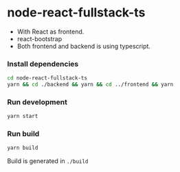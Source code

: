 # node-react-fullstack-ts

- With React as frontend.
- react-bootstrap
- Both frontend and backend is using typescript.

### Install dependencies

```bash
cd node-react-fullstack-ts
yarn && cd ./backend && yarn && cd ../frontend && yarn
```

### Run development

```bash
yarn start
```

### Run build

```bash
yarn build
```

Build is generated in `./build`

